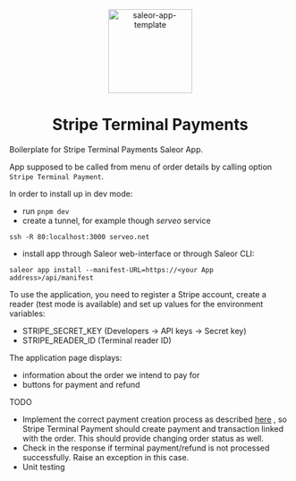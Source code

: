 <div align="center">
<img width="150" alt="saleor-app-template" src="https://user-images.githubusercontent.com/4006792/215185065-4ef2eda4-ca71-48cc-b14b-c776e0b491b6.png">
</div>

<div align="center">
  <h1>Stripe Terminal Payments</h1>
</div>

Boilerplate for Stripe Terminal Payments Saleor App. 

App supposed to be called from menu of order details by calling option `Stripe Terminal Payment`.

In order to install up in dev mode:
- run `pnpm dev`
- create a tunnel, for example though *serveo* service 
```
ssh -R 80:localhost:3000 serveo.net
```
- install app through Saleor web-interface or through Saleor CLI:
```
saleor app install --manifest-URL=https://<your App address>/api/manifest
```

To use the application, you need to register a Stripe
account, create a reader (test mode is available) and set up 
values for the environment variables:
- STRIPE_SECRET_KEY (Developers -> API keys -> Secret key)
- STRIPE_READER_ID (Terminal reader ID)

The application page displays:
- information about the order we intend to pay for
- buttons for payment and refund

TODO
- Implement the correct payment creation process as described <a href="https://docs.saleor.io/developer/payments/payment-apps">here</a>
, so Stripe Terminal Payment should create payment and transaction linked with the
order. This should provide changing order status as well.
- Check in the response if terminal payment/refund is not processed successfully. 
Raise an exception in this case.
- Unit testing
